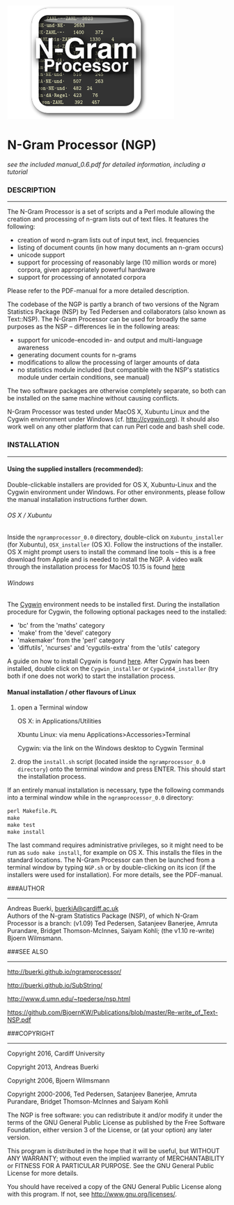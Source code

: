 ![NGP](NGP.png)

N-Gram Processor (NGP)
======================

*see the included manual_0.6.pdf for detailed information, including a tutorial*

### DESCRIPTION
***********

The N-Gram Processor is a set of scripts and a Perl module allowing the creation and processing of n-gram lists out of text files. It features the following:

- creation of word n-gram lists out of input text, incl. frequencies
- listing of document counts (in how many documents an n-gram occurs)
- unicode support
- support for processing of reasonably large (10 million words or more) corpora, given appropriately powerful hardware
- support for processing of annotated corpora

Please refer to the PDF-manual for a more detailed description. 

The codebase of the NGP is partly a branch of two versions of the Ngram Statistics Package (NSP) by Ted Pedersen and collaborators (also known as Text::NSP). The N-Gram Processor can be used for broadly the same purposes as the NSP – differences lie in the following areas:

- support for unicode-encoded in- and output and multi-language awareness
- generating document counts for n-grams
- modifications to allow the processing of larger amounts of data
- no statistics module included (but compatible with the NSP's statistics module under certain conditions, see manual)

The two software packages are otherwise completely separate, so both can be installed on the same machine without causing conflicts.

N-Gram Processor was tested under MacOS X, Xubuntu Linux and the Cygwin environment under Windows (cf. <http://cygwin.org>). It should also work well on any other platform that can run Perl code and bash shell code.

### INSTALLATION
************

#### Using the supplied installers (recommended):

Double-clickable installers are provided for OS X, Xubuntu-Linux and the Cygwin environment under Windows. For other environments, please follow the manual installation instructions further down.

###### OS X / Xubuntu

Inside the `ngramprocessor_0.0` directory, double-click on `Xubuntu_installer` (for Xubuntu), `OSX_installer` (OS X). Follow the instructions of the installer. OS X might prompt users to install the command line tools – this is a free download from Apple and is needed to install the NGP. A video walk through the installation process for MacOS 10.15 is found [here](https://vimeo.com/448806908)

###### Windows

The [Cygwin](cygwin.com) environment needs to be installed first. During the installation procedure for Cygwin, the following optional packages need to the installed:

* 'bc' from the 'maths' category
* 'make' from the 'devel' category
* 'makemaker' from the 'perl' category
* 'diffutils', 'ncurses' and  'cygutils-extra' from the 'utils' category 

A guide on how to install Cygwin is found [here](http://x.cygwin.com/docs/ug/setup-cygwin-x-installing.html). After Cygwin has been installed, double click on the `Cygwin_installer` or `Cygwin64_installer` (try both if one does not work) to start the installation process.

#### Manual installation / other flavours of Linux

1. open a Terminal window
 
      OS X: in Applications/Utilities
      
      Xbuntu Linux: via menu Applications>Accessories>Terminal
      
      Cygwin: via the link on the Windows desktop to Cygwin Terminal
2. drop the `install.sh` script (located inside the `ngramprocessor_0.0 directory`) onto the terminal window and press ENTER. This should start the installation process.

If an entirely manual installation is necessary, type the following commands into a terminal window while in the `ngramprocessor_0.0` directory:

	perl Makefile.PL
	make
	make test
	make install

The last command requires administrative privileges, so it might need to be run as `sudo make install`, for example on OS X. This installs the files in the standard locations. The N-Gram Processor can then be launched from a terminal window by typing `NGP.sh` or by double-clicking on its icon (if the installers were used for installation). For more details, see the PDF-manual.


###AUTHOR
******
Andreas Buerki, <buerkiA@cardiff.ac.uk>  
Authors of the N-gram Statistics Package (NSP), of which N-Gram Processor is a branch: (v1.09) Ted Pedersen, Satanjeev Banerjee, Amruta Purandare, Bridget Thomson-McInnes, Saiyam Kohli; (the v1.10 re-write) Bjoern Wilmsmann.


###SEE ALSO
********
http://buerki.github.io/ngramprocessor/

http://buerki.github.io/SubString/

http://www.d.umn.edu/~tpederse/nsp.html

https://github.com/BjoernKW/Publications/blob/master/Re-write_of_Text-NSP.pdf


###COPYRIGHT
*********
Copyright 2016, Cardiff University

Copyright 2013, Andreas Buerki

Copyright 2006, Bjoern Wilmsmann

Copyright 2000-2006, Ted Pedersen, Satanjeev Banerjee,
Amruta Purandare, Bridget Thomson-McInnes and Saiyam Kohli  

The NGP is free software: you can redistribute it and/or modify
it under the terms of the GNU General Public License as published by
the Free Software Foundation, either version 3 of the License, or
(at your option) any later version.

This program is distributed in the hope that it will be useful,
but WITHOUT ANY WARRANTY; without even the implied warranty of
MERCHANTABILITY or FITNESS FOR A PARTICULAR PURPOSE.  See the
GNU General Public License for more details.

You should have received a copy of the GNU General Public License
along with this program.  If not, see <http://www.gnu.org/licenses/>.
